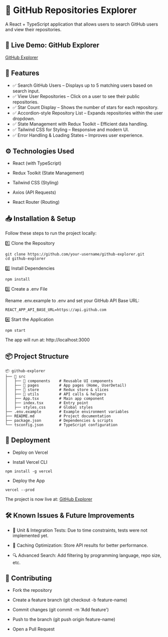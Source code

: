 # 📌 GitHub Repositories Explorer

A React + TypeScript application that allows users to search GitHub users and view their repositories.

## 🚀 Live Demo: GitHub Explorer
[GitHub Explorer](https://github-explorer-ebon-gamma.vercel.app/)

## 📜 Features

- ✅ Search GitHub Users – Displays up to 5 matching users based on search input.
- ✅ View User Repositories – Click on a user to see their public repositories.
- ✅ Star Count Display – Shows the number of stars for each repository.
- ✅ Accordion-style Repository List – Expands repositories within the user dropdown.
- ✅ State Management with Redux Toolkit – Efficient data handling.
- ✅ Tailwind CSS for Styling – Responsive and modern UI.
- ✅ Error Handling & Loading States – Improves user experience.

## ⚙️ Technologies Used

- React (with TypeScript)

- Redux Toolkit (State Management)

- Tailwind CSS (Styling)

- Axios (API Requests)

- React Router (Routing)

## 📥 Installation & Setup

Follow these steps to run the project locally:

1️⃣ Clone the Repository
```
git clone https://github.com/your-username/github-explorer.git
cd github-explorer
```

2️⃣ Install Dependencies

```
npm install
```

3️⃣ Create a .env File

Rename .env.example to .env and set your GitHub API Base URL:
```
REACT_APP_API_BASE_URL=https://api.github.com
```

4️⃣ Start the Application

```
npm start
```

The app will run at: http://localhost:3000

## 📦 Project Structure
```
📦 github-explorer
├── 📂 src
│   ├── 📂 components    # Reusable UI components
│   ├── 📂 pages         # App pages (Home, UserDetail)
│   ├── 📂 store         # Redux store & slices
│   ├── 📂 utils         # API calls & helpers
│   ├── App.tsx         # Main app component
│   ├── index.tsx       # Entry point
│   ├── styles.css      # Global styles
├── .env.example        # Example environment variables
├── README.md           # Project documentation
├── package.json        # Dependencies & scripts
└── tsconfig.json       # TypeScript configuration
```

## 🚀 Deployment

- Deploy on Vercel

- Install Vercel CLI
```
npm install -g vercel
```

- Deploy the App
```
vercel --prod
```
The project is now live at: [GitHub Explorer](https://github-explorer-ebon-gamma.vercel.app/)

## 🛠️ Known Issues & Future Improvements

- 🚧 Unit & Integration Tests: Due to time constraints, tests were not implemented yet.

- 🚀 Caching Optimization: Store API results for better performance.

- 🔍 Advanced Search: Add filtering by programming language, repo size, etc.

## 🤝 Contributing

- Fork the repository

- Create a feature branch (git checkout -b feature-name)

- Commit changes (git commit -m 'Add feature')

- Push to the branch (git push origin feature-name)

- Open a Pull Request
